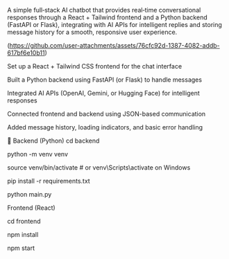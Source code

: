 A simple full‑stack AI chatbot that provides real‑time conversational responses through a React + Tailwind frontend and a Python backend (FastAPI or Flask), integrating with AI APIs for intelligent replies and storing message history for a smooth, responsive user experience.

 (https://github.com/user-attachments/assets/76cfc92d-1387-4082-addb-617bf6e10b11)

Set up a React + Tailwind CSS frontend for the chat interface

Built a Python backend using FastAPI (or Flask) to handle messages

Integrated AI APIs (OpenAI, Gemini, or Hugging Face) for intelligent responses

Connected frontend and backend using JSON-based communication

Added message history, loading indicators, and basic error handling
 
🔧 Backend (Python)
cd backend

python -m venv venv

source venv/bin/activate  # or venv\Scripts\activate on Windows

pip install -r requirements.txt

python main.py


Frontend (React)

cd frontend

npm install

npm start
